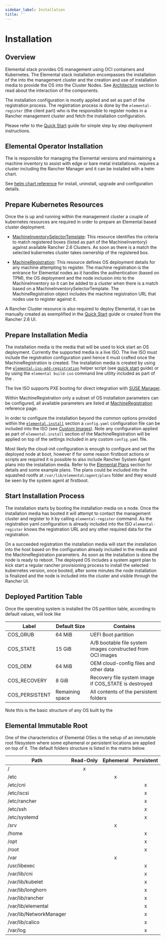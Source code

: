 ```yaml
---
sidebar_label: Installation
title: ''
---
```


<head>
  <link rel="canonical" href="https://elemental.docs.rancher.com/installation"/>
</head>

# Installation

## Overview

Elemental stack provides OS management using OCI containers and Kubernetes. The Elemental
stack installation encompasses the installation of the <Vars name="elemental_operator_name" /> into the management cluster and the creation and use of installation media to
provide the OS into the Cluster Nodes. See [Architecture](architecture.md) section to read about the interaction of the components.

The installation configuration is mostly applied and set as part of the registration process.
The registration process is done by the `elemental-register` (the <Vars name="elemental_operator_name" /> client part)
who is the responsible to register nodes in a Rancher management cluster and fetch the installation configuration.

Please refer to the [Quick Start](quickstart-cli.md) guide for simple step by step deployment instructions.

## Elemental Operator Installation

The <Vars name="elemental_operator_name" /> is responsible for managing the Elemental versions and
maintaining a machine inventory to assist with edge or bare metal installations. <Vars name="elemental_operator_name" />
requires a cluster including the Rancher Manager and it can be installed with a helm chart.

See <Vars name="elemental_operator_name" /> [helm chart reference](elementaloperatorchart-reference.md) for install,
uninstall, upgrade and configuration details.

## Prepare Kubernetes Resources

Once the <Vars name="elemental_operator_name" /> is up and running within the management cluster a couple of kubernetes
resources are required in order to prepare an Elemental based cluster deployment.

* [MachineInventorySelectorTemplate](machineinventoryselectortemplate-reference.md):
  This resource identifies the criteria to match registered boxes (listed as part of the MachineInventory)
  against available Rancher 2.6 Clusters. As soon as there is a match the selected kubernetes cluster takes
  ownership of the registered box.
  
* [MachineRegistration](machineregistration-reference.md):
  This resource defines OS deployment details for any machine attempting to register. The machine
  registration is the entrance for Elemental nodes as it handles the authentication (based on TPM),
  the OS deployment and the node inclusion into to the MachineInventory so it can be added
  to a cluster when there is a match based on a MachineInventorySelectorTemplate. The MachineRegistration
  object includes the machine registration URL that nodes use to register against it.

A Rancher Cluster resource is also required to deploy Elemental, it can be manually created as exemplified in
the [Quick Start](quickstart-cli.md) guide or created from the Rancher 2.6 UI.

## Prepare Installation Media

The installation media is the media that will be used to kick start an OS deployment. Currently
the supported media is a live ISO. The live ISO must include the registration configuration yaml hence it must
crafted once the MachineRegistration is created. The installation
media is created by using the [`elemental-iso-add-registration`](https://github.com/rancher/elemental/blob/main/.github/elemental-iso-add-registration)
helper script (see [quick start](quickstart-cli#preparing-the-installation-seed-image) guide)
or by using the `elemental build-iso` command line utility included as part of the <Vars name="elemental_toolkit_name" link="elemental_toolkit_url/docs/creating-derivatives/build_iso" />.

The live ISO supports PXE booting for direct integration with [SUSE Manager](https://documentation.suse.com/suma/4.3/en/suse-manager/client-configuration/autoinst-distributions.html#based-on-iso-image).

Within MachineRegistration only a subset of OS installation parameters can be configured, all available parameters are listed
at [MachineRegistration](machineregistration-reference.md) reference page.

In order to configure the installation beyond the common options provided within the
[`elemental.install`](machineregistration-reference.md#configelementalinstall) section a `config.yaml`
configuration file can be included into the ISO (see [Custom Images](customizing.md#custom-elemental-client-configuration-file)).
Note any configuration applied as part of `elemental.install` section of the MachineRegistration will be
applied on top of the settings included in any custom `config.yaml` file.

Most likely the cloud-init configuration is enough to configure and set the deployed node at boot, however
if for some reason firstboot actions or scripts are required it is possible to also include
Rancher System Agent plans into the installation media. Refer to the [Elemental Plans](elemental-plans.md) section for details and
some example plans. The plans could be included into the squashed rootfs at `/var/lib/elemental/agent/plans`
folder and they would be seen by the system agent at firstboot.

## Start Installation Process

The installation starts by booting the installation media on a node. Once the installation media has booted it will
attempt to contact the management cluster and register to it by calling `elemental-register` command.
As the registration yaml configuration is already included into the ISO `elemental-register` knows the registration URL and
any other required data for the registration.

On a succeeded registration the installation media will start the installation into the host based
on the configuration already included in the media and the MachineRegistration parameters. As soon as the installation
is done the node is ready to reboot. The deployed OS includes a system agent plan to
kick start a regular rancher provisioning process to install the selected kubernetes version, once booted, after
some minutes the node installation is finalized and the node is included into the cluster and visible through
the Rancher UI.

## Deployed Partition Table

Once the operating system is installed the OS partition table, according to default values, will look like

| Label          | Default Size    | Contains                                                    |
|----------------|-----------------|-------------------------------------------------------------|
| COS_GRUB       | 64 MiB          | UEFI Boot partition                                         |
| COS_STATE      | 15 GiB          | A/B bootable file system images constructed from OCI images |
| COS_OEM        | 64 MiB          | OEM cloud-config files and other data                       |
| COS_RECOVERY   | 8 GiB           | Recovery file system image if COS_STATE is destroyed        |
| COS_PERSISTENT | Remaining space | All contents of the persistent folders                      |

Note this is the basic structure of any OS built by the <Vars name="elemental_toolkit_name" link="elemental_toolkit_url" />

## Elemental Immutable Root

One of the characteristics of Elemental OSes is the setup of an immutable root
filesystem where some ephemeral or persistent locations are applied on top of
it. The default folders structure is listed in the matrix below.

| Path                    | Read-Only | Ephemeral | Persistent |
|-------------------------|:---------:|:---------:|:----------:|
| /                       |     x     |           |            |
| /etc                    |           |     x     |            |
| /etc/cni                |           |           |     x      |
| /etc/iscsi              |           |           |     x      |
| /etc/rancher            |           |           |     x      |
| /etc/ssh                |           |           |     x      |
| /etc/systemd            |           |           |     x      |
| /srv                    |           |     x     |            |
| /home                   |           |           |     x      |
| /opt                    |           |           |     x      |
| /root                   |           |           |     x      |
| /var                    |           |     x     |            |
| /usr/libexec            |           |           |     x      |
| /var/lib/cni            |           |           |     x      |
| /var/lib/kubelet        |           |           |     x      |
| /var/lib/longhorn       |           |           |     x      |
| /var/lib/rancher        |           |           |     x      |
| /var/lib/elemental      |           |           |     x      |
| /var/lib/NetworkManager |           |           |     x      |
| /var/lib/calico         |           |           |     x      |
| /var/log                |           |           |     x      |
